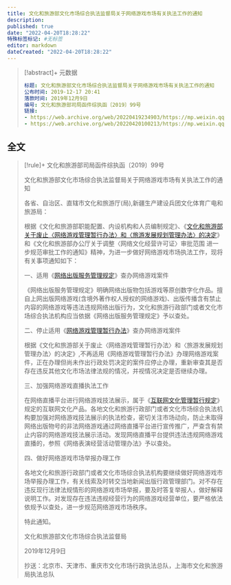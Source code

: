 ```yaml
---
title: 文化和旅游部文化市场综合执法监督局关于网络游戏市场有关执法工作的通知
description:
published: true
date: "2022-04-20T18:28:22"
特殊标签标记: #无标签
editor: markdown
dateCreated: "2022-04-20T18:28:22"
---
```


> [!abstract]+ 元数据
>
> ```YAML
> 标题: 文化和旅游部文化市场综合执法监督局关于网络游戏市场有关执法工作的通知
> 公布时间: 2019-12-17 20:41
> 落款时间: 2019年12月9日
> 编号: 文化和旅游部司局函件综执函〔2019〕99号
> 链接:
> - https://web.archive.org/web/20220419234903/https://mp.weixin.qq.com/s/xQzvNPs9XroziOg_AeevZQ
> - https://web.archive.org/web/20220420100213/https://mp.weixin.qq.com/s/TTiY75qWAj01RJAXWS5G8A
> ```

## 全文

> [!rule]+ 文化和旅游部司局函件综执函〔2019〕99号
>
> 文化和旅游部文化市场综合执法监督局关于网络游戏市场有关执法工作的通知
>
> 各省、自治区、直辖市文化和旅游厅(局),新疆生产建设兵团文化体育广电和旅游局：
>
> 根据《文化和旅游部职能配置、内设机构和人员编制规定》、《[文化和旅游部关于废止〈网络游戏管理暂行办法〉和〈旅游发展规划管理办法〉的决定](/rule/文化和旅游部/文化和旅游部关于废止《网络游戏管理暂行办法》和《旅游发展规划管理办法》的决定.md)》和《文化和旅游部办公厅关于调整〈网络文化经营许可证〉审批范围 进一步规范审批工作的通知》精神，为进一步做好网络游戏市场执法工作，现将有关事项通知如下：
>
> 一、适用《[网络出版服务管理规定](/rule/多部门/网络出版服务管理规定.md)》查办网络游戏案件
>
> 《网络出版服务管理规定》明确网络出版物包括游戏等原创数字化作品。擅自上网出版网络游戏(含境外著作权人授权的网络游戏)、出版传播含有禁止内容的网络游戏等违法违规网络出版行为，文化和旅游行政部门或者文化市场综合执法机构应当依据《网络出版服务管理规定》予以查处。
>
> 二、停止适用《[网络游戏管理暂行办法](/rule/文化部/网络游戏管理暂行办法.md)》查办网络游戏案件
>
> 根据《文化和旅游部关于废止〈网络游戏管理暂行办法〉和〈旅游发展规划管理办法〉的决定》,不再适用《网络游戏管理暂行办法》办理网络游戏案件，正在办理但尚未作出行政处罚决定的案件应停止办理，重新审查其是否存在违反其他文化市场法律法规的情况，并视情况决定是否继续办理。
>
> 三、加强网络游戏直播执法工作
>
> 在网络直播平台进行网络游戏技法展示，属于《[互联网文化管理暂行规定](/rule/文化部/互联网文化管理暂行规定.md)》规定的互联网文化产品。各地文化和旅游行政部门或者文化市场综合执法机构要加强对网络游戏技法展示的执法检查，密切关注市场动向，防止未取得网络出版物号的非法网络游戏通过网络直播平台进行宣传推广，严查含有禁止内容的网络游戏技法展示活动。发现网络直播平台提供违法违规网络游戏直播的，参照《网络表演经营活动管理办法》予以查处。
>
> 四、做好网络游戏市场举报办理工作
>
> 各地文化和旅游行政部门或者文化市场综合执法机构要继续做好网络游戏市场举报办理工作，有关线索及时转交当地新闻出版行政管理部门。对不存在违反现行法律法规情形的网络游戏市场举报，要及时答复举报人，做好解释说明工作。对发现存在违法违规经营行为的网络游戏经营单位，要严格依法依规予以查处，进一步规范网络游戏市场秩序。
>
> 特此通知。
>
> 文化和旅游部文化市场综合执法监督局
>
> 2019年12月9日
>
> 抄送：北京市、天津市、重庆市文化市场行政执法总队，上海市文化和旅游局执法总队
